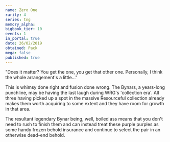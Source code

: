 ```yaml
---
name: Zero One
rarity: 4
series: tng
memory_alpha:
bigbook_tier: 10
events: 1
in_portal: true
date: 26/02/2019
obtained: Pack
mega: false
published: true
---
```


"Does it matter? You get the one, you get that other one. Personally, I think the whole arrangement's a little..."

This is whimsy done right and fusion done wrong. The Bynars, a years-long punchline, may be having the last laugh during WRG's 'collection era'. All three having picked up a spot in the massive Resourceful collection already makes them worth acquiring to some extent and they have room for growth in that area.

The resultant legendary Bynar being, well, boiled ass means that you don't need to rush to finish them and can instead treat these purple purples as some handy frozen behold insurance and continue to select the pair in an otherwise dead-end behold.

